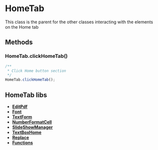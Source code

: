# HomeTab

This class is the parent for the other classes interacting with the elements on the Home tab

## Methods

### HomeTab.clickHomeTab()

```javascript
/**
 * Click Home button section
 */
HomeTab.clickHomeTab();
```

## HomeTab libs

-   [**EditPdf**](./editpdf/README.md)
-   [**Font**](./font/README.md)
-   [**TextForm**](./textform/README.md)
-   [**NumberFormatCell**](./numberformatcell/README.md)
-   [**SlideShowManager**](./slideshowmanager/README.md)
-   [**TextBoxHome**](./textboxhome/README.md)
-   [**Replace**](./replace/README.md)
-   [**Functions**](./functions/README.md)
